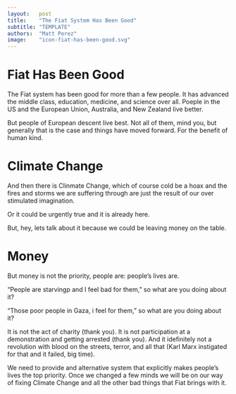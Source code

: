 ```yaml
---
layout:   post
title:    "The Fiat System Has Been Good"
subtitle: "TEMPLATE"
authors:  "Matt Perez"
image:    "icon-fiat-has-been-good.svg"
---
```


<div style="display:none; ">
 <p>Time for an alternative to the bug.</p>
</div>

<h1>Fiat Has Been Good</h1>
 <p>The Fiat system has been good for more than a few people. It has advanced the middle class, education, medicine, and science over all. Poeple in the US and the European Union, Australia, and New Zealand live better.</p>
 
 <p>But people of European descent live best. Not all of them, mind you, but generally that is the case and things have moved forward. For the benefit of human kind.</p>

 <h1>Climate Change</h1>
  <p>And then there is Clinmate Change, which of course cold be a hoax and the fires and storms we are suffering through are just the result of our over stimulated imagination.</p>
  
  <p>Or it could be urgently true and it is already here.</p>
  
  <p>But, hey, lets talk about it because we could be leaving money on the table.</p>

<h1>Money</h1>
  <p>But money is not the priority, people are: people&rsquo;s lives are.</p>
   <div class="_citation" >
    <p>&ldquo;People are starvingp and I feel bad for them,&rdquo; so what are you doing about it?</p>
    <p>&ldquo;Those poor people in Gaza, i feel for them,&rdquo; so what are you doing about it?</p>
   </div>

  <p>It is not the act of charity (thank you). It is not participation at a demonstration and getting arrested (thank you). And it idefinitely not a revolution with blood on the streets, terror, and all that (Karl Marx instigated for that and it failed, big time).</p>
  
  <p>We need to provide and alternative system that explicitly makes people&rsquo;s lives the top priority. Once we changed a few minds we will be on our way of fixing Climate Change and all the other bad things that Fiat brings with it.</p>